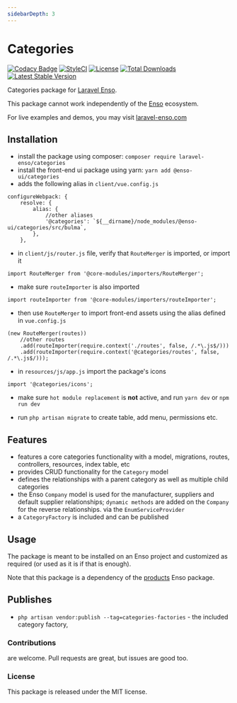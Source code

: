 ```yaml
---
sidebarDepth: 3
---
```


# Categories

[![Codacy Badge](https://api.codacy.com/project/badge/Grade/aa6c0917f8c6425f87eb94c01d84b2f8)](https://www.codacy.com/app/laravel-enso/categories?utm_source=github.com&amp;utm_medium=referral&amp;utm_content=laravel-enso/categories&amp;utm_campaign=Badge_Grade)
[![StyleCI](https://github.styleci.io/repos/85484767/shield?branch=master)](https://github.styleci.io/repos/85484767)
[![License](https://poser.pugx.org/laravel-enso/categories/license)](https://packagist.org/packages/laravel-enso/categories)
[![Total Downloads](https://poser.pugx.org/laravel-enso/categories/downloads)](https://packagist.org/packages/laravel-enso/categories)
[![Latest Stable Version](https://poser.pugx.org/laravel-enso/categories/version)](https://packagist.org/packages/laravel-enso/categories)

Categories package for [Laravel Enso](https://github.com/laravel-enso/Enso).

This package cannot work independently of the [Enso](https://github.com/laravel-enso/Enso) ecosystem.

For live examples and demos, you may visit [laravel-enso.com](https://www.laravel-enso.com)

## Installation

* install the package using composer: `composer require laravel-enso/categories`
* install the front-end ui package using yarn: `yarn add @enso-ui/categories`
* adds the following alias in `client/vue.config.js`
```
configureWebpack: {
    resolve: {
        alias: {
            //other aliases
            '@categories': `${__dirname}/node_modules/@enso-ui/categories/src/bulma`,
        },
    },
```
* in `client/js/router.js` file, verify that `RouteMerger` is imported, or import it

`import RouteMerger from '@core-modules/importers/RouteMerger';`

* make sure `routeImporter` is also imported

`import routeImporter from '@core-modules/importers/routeImporter';`

* then use `RouteMerger` to import front-end assets using the alias defined in `vue.config.js`

```
(new RouteMerger(routes))
    //other routes
    .add(routeImporter(require.context('./routes', false, /.*\.js$/)))
    .add(routeImporter(require.context('@categories/routes', false, /.*\.js$/)));
```

* in `resources/js/app.js` import the package's icons

`import '@categories/icons';`

* make sure `hot module replacement` is **not** active, and run `yarn dev` or `npm run dev`

* run `php artisan migrate` to create table, add menu, permissions etc.

## Features

- features a core categories functionality with a model, migrations, 
routes, controllers, resources, index table, etc 
- provides CRUD functionality for the `Category` model
- defines the relationships with a parent category as well as multiple child categories
- the Enso `Company` model is used for the manufacturer, 
suppliers and default supplier relationships; 
`dynamic methods` are added on the `Company` for the reverse relationships.
via the `EnumServiceProvider`
- a `CategoryFactory` is included and can be published

## Usage

The package is meant to be installed on an Enso project and customized as required 
(or used as it is if that is enough). 

Note that this package is a dependency of the [products](https://docs.laravel-enso.com/backend/products.html) Enso package.

## Publishes

- `php artisan vendor:publish --tag=categories-factories` - the included category factory,
   
### Contributions

are welcome. Pull requests are great, but issues are good too.

### License

This package is released under the MIT license.
